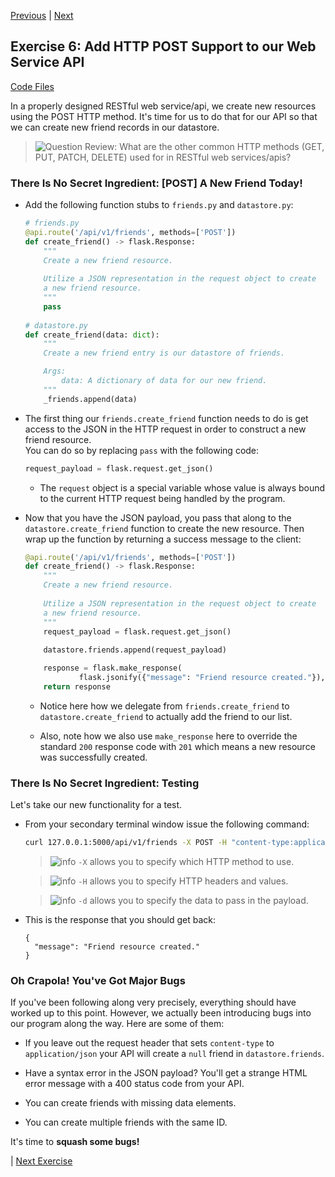 [Previous](exercise-05.md) |  [Next](exercise-07.md)
## Exercise 6: Add HTTP POST Support to our Web Service API
[Code Files](../../training/level-4-creating-web-services/bfp-reference/exercise_05)

In a properly designed RESTful web service/api, we create new resources using
the POST HTTP method.  It's time for us to do that for our API so that we can 
create new friend records in our datastore.

> ![Question](../images/question.png) Review: What are the other common HTTP
methods (GET, PUT, PATCH, DELETE) used for in RESTful web services/apis?

### There Is No Secret Ingredient: [POST] A New Friend Today!
- Add the following function stubs to `friends.py` and `datastore.py`:
    ```python
    # friends.py
    @api.route('/api/v1/friends', methods=['POST'])
    def create_friend() -> flask.Response:
        """
        Create a new friend resource. 
        
        Utilize a JSON representation in the request object to create
        a new friend resource.
        """
        pass
        
    # datastore.py
    def create_friend(data: dict):
        """
        Create a new friend entry is our datastore of friends.
    
        Args:
            data: A dictionary of data for our new friend.
        """
        _friends.append(data)
    ```

- The first thing our `friends.create_friend` function needs to do is get access 
to the JSON in the HTTP request in order to construct a new friend resource.  
You can do so by replacing `pass` with the following code:

    ```python
    request_payload = flask.request.get_json()
    ```
    - The `request` object is a special variable whose value is 
    always bound to the current HTTP request being handled by the program. 
         
- Now that you have the JSON payload, you pass that along to the  
`datastore.create_friend` function to create the new resource. Then wrap up
the function by returning a success message to the client:

    ```python
    @api.route('/api/v1/friends', methods=['POST'])
    def create_friend() -> flask.Response:
        """
        Create a new friend resource. 
        
        Utilize a JSON representation in the request object to create
        a new friend resource.
        """
        request_payload = flask.request.get_json()
        
        datastore.friends.append(request_payload)
    
        response = flask.make_response(
                flask.jsonify({"message": "Friend resource created."}), 201)
        return response
    ```
    
    - Notice here how we delegate from `friends.create_friend` to 
    `datastore.create_friend` to actually add the friend to our list.
    
    - Also, note how we also use `make_response` here to override
    the standard `200` response code with `201` which means a new resource
    was successfully created.
    
### There Is No Secret Ingredient: Testing
Let's take our new functionality for a test.
- From your secondary terminal window issue the following command: 

    ```bash
    curl 127.0.0.1:5000/api/v1/friends -X POST -H "content-type:application/json" -d '{"id":"dDuck", "firstName": "Donald", "lastName": "Duck", "telephone": "i-love-ducks", "email": "donald@disney.com", "notes": "A grumpy, easily agitated duck."}'
    ```
    
    > ![info](../images/information.png) `-X` allows you to specify which HTTP method to use.
    
    > ![info](../images/information.png) `-H` allows you to specify HTTP headers and values.
    
    > ![info](../images/information.png) `-d` allows you to specify the data to pass in the payload.

- This is the response that you should get back:
    
    ```
    {
      "message": "Friend resource created."
    }
    ```
    
### Oh Crapola! You've Got Major Bugs
If you've been following along very precisely, everything should have worked
up to this point.  However, we actually been introducing bugs into our program
along the way.  Here are some of them:
    
- If you leave out the request header that sets `content-type` to `application/json` 
your API will create a `null` friend in `datastore.friends`.
 
- Have a syntax error in the JSON payload?  You'll get a strange HTML error 
message with a 400 status code from your API.

- You can create friends with missing data elements.

- You can create multiple friends with the same ID.

It's time to **squash some bugs!**

| [Next Exercise](exercise-07.md)
